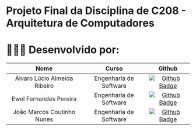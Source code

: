# Projeto Final da Disciplina de C208 - Arquitetura de Computadores

# 👨🏻‍💻 Desenvolvido por: 

<p align="center">

| Nome | Curso | Github |
| :---: | :---: | :---: |
| Álvaro Lúcio Almeida Ribeiro | Engenharia de Software | [![Github Badge](https://img.shields.io/badge/-GitHub-333333?style=flat&logo=github&logoColor=white&link=https://github.com/AlvaroLucioRibeiro)](https://github.com/AlvaroLucioRibeiro) |
| Ewel Fernandes Pereira | Engenharia de Software | [![Github Badge](https://img.shields.io/badge/-GitHub-333333?style=flat&logo=github&logoColor=white&link=https://github.com/Ewel10)](https://github.com/Ewel10) |
| João Marcos Coutinho Nunes | Engenharia de Software | [![Github Badge](https://img.shields.io/badge/-GitHub-333333?style=flat&logo=github&logoColor=white&link=https://github.com/markinh00)](https://github.com/markinh00) |